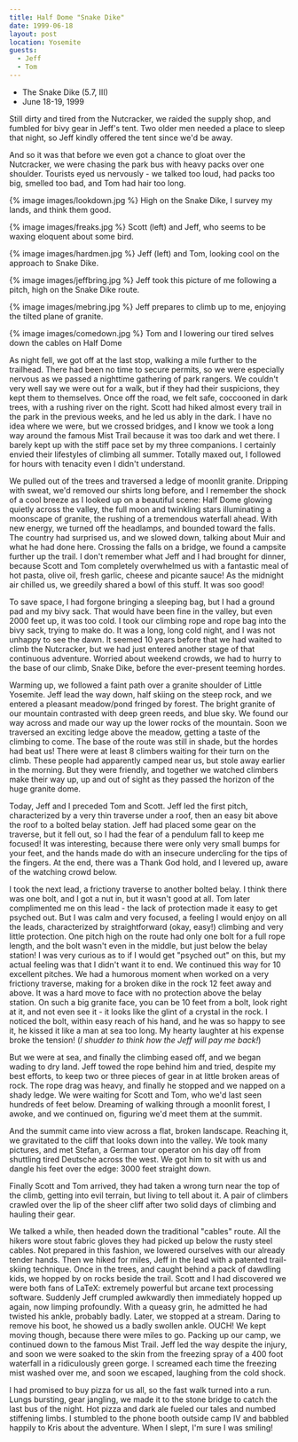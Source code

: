 ```yaml
---
title: Half Dome "Snake Dike"
date: 1999-06-18
layout: post
location: Yosemite
guests:
  - Jeff
  - Tom
---
```


* The Snake Dike (5.7, III)
* June 18-19, 1999

Still dirty and tired from the Nutcracker, we raided the supply shop,
and fumbled for bivy gear in 
Jeff's tent. Two older men needed a place
to sleep that night, so Jeff kindly offered the tent since we'd be
away.


And so it was that before we even got a chance to gloat over
the Nutcracker, we were chasing the park bus with heavy packs over
one shoulder. Tourists eyed us nervously - we talked too loud, 
had packs too big, smelled too bad, and Tom had hair too long.

{% image images/lookdown.jpg %}
High on the Snake Dike, I survey my lands, and think them good.

{% image images/freaks.jpg %}
Scott (left) and Jeff, who seems to be waxing eloquent about some bird.

{% image images/hardmen.jpg %}
Jeff (left) and Tom, looking cool on the approach to Snake Dike.

{% image images/jeffbring.jpg %}
Jeff took this picture of me following a pitch, high on the Snake Dike route.

{% image images/mebring.jpg %}
Jeff prepares to climb up to me, enjoying the tilted plane of granite.

{% image images/comedown.jpg %}
Tom and I lowering our tired selves down the cables on Half Dome


As night fell, we got off at the last stop, walking a mile further to
the trailhead. There had been no time to secure permits, so we were
especially nervous as we passed a nighttime gathering of park rangers.
We couldn't very well say we were out for a walk, but if they had
their suspicions, they kept them to themselves. Once off the road,
we felt safe, coccooned in dark trees, with a rushing river on the
right. Scott had hiked almost every trail in the park in the previous
weeks, and he led us ably in the dark. I have no idea where we were,
but we crossed bridges, and I know we took a long way around the
famous Mist Trail because it was too dark and wet there. I barely
kept up with the stiff pace set by my three companions. I certainly
envied their lifestyles of climbing all summer. Totally maxed out,
I followed for hours with tenacity even I didn't understand.


We pulled out of the trees and traversed a ledge of moonlit granite.
Dripping with sweat, we'd removed our shirts long before, and I remember
the shock of a cool breeze as I looked up on a beautiful scene: 
Half Dome glowing quietly across the valley, the full moon and twinkling
stars illuminating a moonscape of granite, the rushing of a tremendous
waterfall ahead. With new energy, we turned off the headlamps, and
bounded toward the falls. The country had surprised us, and we slowed
down, talking about Muir and what he had done here. Crossing the falls
on a bridge, we found a campsite further up the trail. I don't remember
what Jeff and I had brought for dinner, because Scott and Tom
completely overwhelmed us with a fantastic meal of hot pasta, olive
oil, fresh garlic, cheese and picante sauce! As the midnight air chilled us,
we greedily shared a bowl of this stuff. It was soo good!


To save space, I had forgone bringing a sleeping bag, but I had a ground
pad and my bivy sack. That would have been fine in the valley, but even
2000 feet up, it was too cold. I took our climbing rope and rope bag
into the bivy sack, trying to make do. It was a long, long cold night,
and I was not unhappy to see the dawn. It seemed 10 years before that
we had waited to climb the Nutcracker, but we had just entered another
stage of that continuous adventure. Worried about weekend crowds, we
had to hurry to the base of our climb, Snake Dike, before the ever-present
teeming hordes.



Warming up, we followed a faint path over a granite shoulder of Little
Yosemite. Jeff lead the way down, half skiing on the steep rock, and
we entered a pleasant meadow/pond fringed by forest. The bright
granite of our mountain contrasted with deep green reeds, and blue sky.
We found our way across and made our way up the lower rocks of the
mountain. Soon we traversed an exciting ledge above the meadow, getting
a taste of the climbing to come. The base of the route was still in
shade, but the hordes had beat us! There were at least 8 climbers waiting
for their turn on the climb. These people had apparently camped near us,
but stole away earlier in the morning. But they were friendly, and
together we watched climbers make their way up, up and out of sight
as they passed the horizon of the huge granite dome.



Today, Jeff and I preceded Tom and Scott. Jeff led the first pitch,
characterized by a very thin traverse under a roof, then an easy
bit above the roof to a bolted belay station. Jeff had placed some
gear on the traverse, but it fell out, so I had the fear of a
pendulum fall to keep me focused! It was interesting, because 
there were only very small bumps for your feet, and the hands made
do with an insecure undercling for the tips of the fingers. At
the end, there was a Thank God hold, and I levered up, aware of the
watching crowd below.


I took the next lead, a frictiony traverse to another bolted belay.
I think there was one bolt, and I got a nut in, but it wasn't good
at all. Tom later complimented me on this lead - the lack of protection
made it easy to get psyched out. But I was calm and very focused,
a feeling I would enjoy on all the leads, characterized by straightforward
(okay, easy!) climbing and very little protection. One pitch high
on the route had only one bolt for a full rope length, and the bolt
wasn't even in the middle, but just below the belay station! I
was very curious as to if I would get "psyched out" on this, but
my actual feeling was that I didn't want it to end. We continued this
way for 10 excellent pitches. We had a humorous moment when worked
on a very frictiony traverse, making for a broken dike in the rock
12 feet away and above. It was a hard move to face with no protection
above the belay station. On such a big granite face, you can be 10
feet from a bolt, look right at it, and not even see it - it looks
like the glint of a crystal in the rock. I noticed the bolt, within
easy reach of his hand, and he was so happy to see it, he kissed it
like a man at sea too long. My hearty laughter at his expense broke
the tension! (*I shudder to think how the Jeff will pay me back!*)


But we were at sea, and finally the climbing eased off, and we began
wading to dry land. Jeff towed the rope behind him and tried, despite my best
efforts, to keep two or three pieces of gear in at little broken areas
of rock. The rope drag was heavy, and finally he stopped and we napped
on a shady ledge. We were waiting for Scott and Tom, who we'd last seen
hundreds of feet below. Dreaming of walking through a moonlit forest,
I awoke, and we continued on, figuring we'd meet them at the summit.



And the summit came into view across a flat, broken landscape. Reaching
it, we gravitated to the cliff that looks down into the valley. We
took many pictures, and met Stefan, a German tour operator on his day
off from shuttling tired Deutsche across the west. We got him to sit
with us and dangle his feet over the edge: 3000 feet straight down.


Finally Scott and Tom arrived, they had taken a wrong turn near the top
of the climb, getting into evil terrain, but living to tell about it.
A pair of climbers crawled over the lip of the sheer cliff after two
solid days of climbing and hauling their gear. 



We talked a while, then headed down the traditional "cables" route. All the
hikers wore stout fabric gloves they had picked up below the rusty steel
cables. Not prepared in this fashion, we lowered ourselves with our already
tender hands. Then we hiked for miles, Jeff in the lead with a patented
trail-skiing technique. Once in the trees, and caught behind a pack of
dawdling kids, we hopped by on rocks beside the trail. Scott and I had 
discovered we were both fans of LaTeX: extremely powerful but arcane text
processing software. Suddenly Jeff crumpled awkwardly then immediately hopped
up again, now limping profoundly. With a queasy grin, he admitted he had
twisted his ankle, probably badly. Later, we stopped at a stream. Daring to
remove his boot, he showed us a badly swollen ankle. OUCH! We kept moving though,
because there were miles to go. Packing up our camp, we continued down to the
famous Mist Trail. Jeff led the way despite the injury, and soon we were
soaked to the skin from the freezing spray of a 400 foot waterfall in a
ridiculously green gorge. I screamed each time the freezing mist washed over
me, and soon we escaped, laughing from the cold shock.


I had promised to buy pizza for us all, so the fast walk turned into a run. Lungs
bursting, gear jangling, we made it to the stone bridge to
catch the last bus of the night. Hot pizza and dark ale fueled our tales and numbed
stiffening limbs. I stumbled to the phone booth outside camp IV and babbled happily
to Kris about the adventure. When I slept, I'm sure I was smiling!

